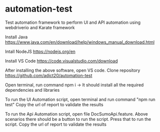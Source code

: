 # automation-test
Test automation framework to perform UI and API automation using webdriverio and Karate framework

Install Java
https://www.java.com/en/download/help/windows_manual_download.html

Intall NodeJS 
https://nodejs.org/en

Install VS Code 
https://code.visualstudio.com/download

After installing the above software, open VS code.
Clone repository https://github.com/adict20/automation-test

Open terminal, run command npm i -> It should install all the required dependencies and libraries

To run the UI Automation script, open terminal and run command "npm run test"
Copy the url of report to validate the results

To run the Api Automation script, open file DocSumoApi.feature. Above scenarios there should be a button to run the script.
Press that to run the script. 
Copy the url of report to validate the results
